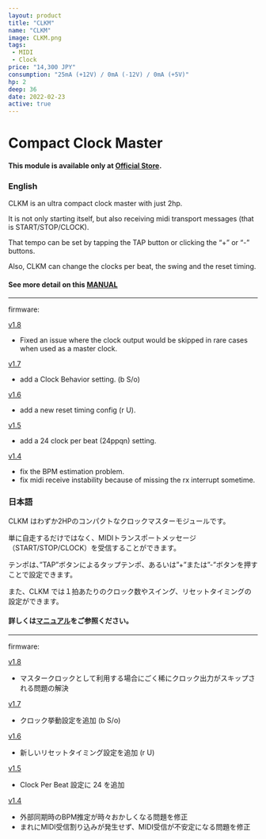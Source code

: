 ```yaml
---
layout: product
title: "CLKM"
name: "CLKM"
image: CLKM.png
tags:
 - MIDI
 - Clock
price: "14,300 JPY"
consumption: "25mA (+12V) / 0mA (-12V) / 0mA (+5V)"
hp: 2
deep: 36
date: 2022-02-23
active: true
---
```


# Compact Clock Master

#### This module is available only at [Official Store](https://centrevillage.stores.jp/).

### English 

CLKM is an ultra compact clock master with just 2hp.

It is not only starting itself, but also receiving midi transport messages (that is START/STOP/CLOCK).

That tempo can be set by tapping the TAP button or clicking the “+” or “-” buttons.

Also, CLKM can change the clocks per beat, the swing and the reset timing.

#### See more detail on this [MANUAL](https://docs.google.com/document/d/1U_xy5FC0thGT-O4X2dIkm-sbkyI0ILSph1olU1p-DHw/edit?usp=sharing)

---
firmware:

[v1.8](https://drive.google.com/file/d/15M8Fad0XpwsCEGB1HZNaThQTUZvMre1R/view?usp=drive_link)

- Fixed an issue where the clock output would be skipped in rare cases when used as a master clock.

[v1.7](https://drive.google.com/file/d/1PAw8Xtyf-69eTki8RQlERsmy0syCBqF1/view?usp=drive_link)

- add a Clock Behavior setting. (b S/o)

[v1.6](https://drive.google.com/file/d/14pIosncx2SHmxtwmiuOwu3oTJzqjd4qr/view?usp=sharing)

- add a new reset timing config (r U).

[v1.5](https://drive.google.com/file/d/1whxqOy1YnHHZZsTcFgQ4_OPYHyIcNWxG/view?usp=sharing)

 - add a 24 clock per beat (24ppqn) setting.

[v1.4](https://drive.google.com/file/d/1c6WdPVftzipx8R617lHOFXu8CkxOk_5s/view?usp=sharing)

 - fix the BPM estimation problem.
 - fix midi receive instability because of missing the rx interrupt sometime.

### 日本語

CLKM はわずか2HPのコンパクトなクロックマスターモジュールです。

単に自走するだけではなく、MIDIトランスポートメッセージ（START/STOP/CLOCK）を受信することができます。

テンポは、”TAP”ボタンによるタップテンポ、あるいは”+”または”-”ボタンを押すことで設定できます。

また、CLKM では１拍あたりのクロック数やスイング、リセットタイミングの設定ができます。

#### 詳しくは[マニュアル](https://docs.google.com/document/d/1hHRl4Am7PbmwSQGi8kQQ8gf6ktl0BkJiXs7NqKsQ47U/edit?usp=sharing)をご参照ください。

---
firmware:

[v1.8](https://drive.google.com/file/d/15M8Fad0XpwsCEGB1HZNaThQTUZvMre1R/view?usp=drive_link)

- マスタークロックとして利用する場合にごく稀にクロック出力がスキップされる問題の解決

[v1.7](https://drive.google.com/file/d/1PAw8Xtyf-69eTki8RQlERsmy0syCBqF1/view?usp=drive_link)

- クロック挙動設定を追加 (b S/o)

[v1.6](https://drive.google.com/file/d/14pIosncx2SHmxtwmiuOwu3oTJzqjd4qr/view?usp=sharing)

- 新しいリセットタイミング設定を追加 (r U)

[v1.5](https://drive.google.com/file/d/1whxqOy1YnHHZZsTcFgQ4_OPYHyIcNWxG/view?usp=sharing)

 - Clock Per Beat 設定に 24 を追加

[v1.4](https://drive.google.com/file/d/1c6WdPVftzipx8R617lHOFXu8CkxOk_5s/view?usp=sharing)

 - 外部同期時のBPM推定が時々おかしくなる問題を修正
 - まれにMIDI受信割り込みが発生せず、MIDI受信が不安定になる問題を修正

